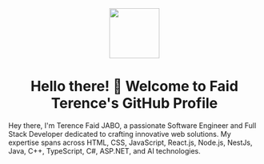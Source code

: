 <div align="center">
  <img src="https://banner2.cleanpng.com/20180816/ziu/kisspng-security-hacker-computer-security-certified-ethica-download-geek-app-hacking-apk-for-android-android-5b757834c0f053.6087479615344251407903.jpg" width="100"/>
  <h1>Hello there! 👋 Welcome to Faid Terence's GitHub Profile</h1>
</div>

<p>
  Hey there, I'm Terence Faid JABO, a passionate Software Engineer and Full Stack Developer dedicated to crafting innovative web solutions. My expertise spans across HTML, CSS, JavaScript, React.js, Node.js, NestJs, Java, C++, TypeScript, C#, ASP.NET, and AI technologies.
</p>


